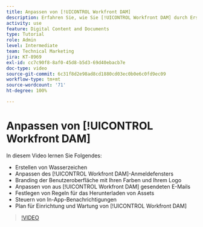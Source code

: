 ```yaml
---
title: Anpassen von [!UICONTROL Workfront DAM]
description: Erfahren Sie, wie Sie [!UICONTROL Workfront DAM] durch Erstellen von Wasserzeichen, Anpassen des [!UICONTROL DAM]-Anmeldefensters, Branding der Benutzeroberfläche und mehr anpassen können.
activity: use
feature: Digital Content and Documents
type: Tutorial
role: Admin
level: Intermediate
team: Technical Marketing
jira: KT-8969
exl-id: cc7c90f8-8af0-45d8-b5d3-69d40ebacb7e
doc-type: video
source-git-commit: 6c31f8d2e98ad8cd1880cd03ec0b0e6c0fd9ec09
workflow-type: tm+mt
source-wordcount: '71'
ht-degree: 100%

---
```


# Anpassen von [!UICONTROL Workfront DAM]

In diesem Video lernen Sie Folgendes:

* Erstellen von Wasserzeichen
* Anpassen des [!UICONTROL Workfront DAM]-Anmeldefensters
* Branding der Benutzeroberfläche mit Ihren Farben und Ihrem Logo
* Anpassen von aus [!UICONTROL Workfront DAM] gesendeten E-Mails
* Festlegen von Regeln für das Herunterladen von Assets
* Steuern von In-App-Benachrichtigungen
* Plan für Einrichtung und Wartung von [!UICONTROL Workfront DAM]

>[!VIDEO](https://video.tv.adobe.com/v/335232/?quality=12&learn=on)
